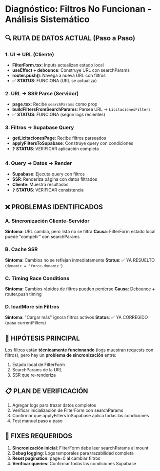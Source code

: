 # Diagnóstico: Filtros No Funcionan - Análisis Sistemático

## 🔍 **RUTA DE DATOS ACTUAL (Paso a Paso)**

### 1. **UI → URL** (Cliente)
- **FilterForm.tsx**: Inputs actualizan estado local
- **useEffect + debounce**: Construye URL con searchParams
- **router.push()**: Navega a nueva URL con filtros
- ✅ **STATUS**: FUNCIONA (URL se actualiza)

### 2. **URL → SSR Parse** (Servidor) 
- **page.tsx**: Recibe `searchParams` como prop
- **buildFiltersFromSearchParams**: Parsea URL → `LicitacionesFilters`
- ✅ **STATUS**: FUNCIONA (según logs recientes)

### 3. **Filtros → Supabase Query**
- **getLicitacionesPage**: Recibe filtros parseados 
- **applyFiltersToSupabase**: Construye query con condiciones
- ❓ **STATUS**: VERIFICAR aplicación completa

### 4. **Query → Datos → Render**
- **Supabase**: Ejecuta query con filtros
- **SSR**: Renderiza página con datos filtrados
- **Cliente**: Muestra resultados
- ❓ **STATUS**: VERIFICAR consistencia

## ❌ **PROBLEMAS IDENTIFICADOS**

### **A. Sincronización Cliente-Servidor**
**Síntoma**: URL cambia, pero lista no se filtra
**Causa**: FilterForm estado local puede "competir" con searchParams

### **B. Cache SSR** 
**Síntoma**: Cambios no se reflejan inmediatamente
**Status**: ✅ YA RESUELTO (`dynamic = 'force-dynamic'`)

### **C. Timing Race Conditions**
**Síntoma**: Cambios rápidos de filtros pueden perderse
**Causa**: Debounce + router.push timing

### **D. loadMore sin Filtros**
**Síntoma**: "Cargar más" ignora filtros activos
**Status**: ✅ YA CORREGIDO (pasa currentFilters)

## 🎯 **HIPÓTESIS PRINCIPAL**

Los filtros están **técnicamente funcionando** (logs muestran requests con filtros), pero hay un **problema de sincronización** entre:
1. Estado local de FilterForm
2. SearchParams de la URL  
3. SSR que re-renderiza

## 📋 **PLAN DE VERIFICACIÓN**

1. Agregar logs para trazar datos completos
2. Verificar inicialización de FilterForm con searchParams
3. Confirmar que applyFiltersToSupabase aplica todas las condiciones
4. Test manual paso a paso

## 🔧 **FIXES REQUERIDOS**

1. **Sincronización inicial**: FilterForm debe leer searchParams al mount
2. **Debug logging**: Logs temporales para trazabilidad completa  
3. **Reset pagination**: page=0 al cambiar filtros
4. **Verificar queries**: Confirmar todas las condiciones Supabase
